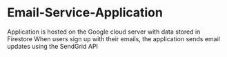 # Email-Service-Application
Application is hosted on the Google cloud server with data stored in Firestore
When users sign up with their emails, the application sends email updates using the SendGrid API
